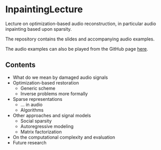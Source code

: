 # InpaintingLecture

Lecture on optimization-based audio reconstruction, in particular audio inpainting based upon sparsity.

The repository contains the slides and accompanying audio examples.

The audio examples can also be played from the GitHub page [here](https://ondrejmokry.github.io/InpaintingLecture/).

## Contents

- What do we mean by damaged audio signals
- Optimization-based restoration
  - Generic scheme
  - Inverse problems more formally
- Sparse representations
  - ... in audio
  - Algorithms
- Other approaches and signal models
  - Social sparsity
  - Autoregressive modeling
  - Matrix factorization
- On the computational complexity and evaluation
- Future research
